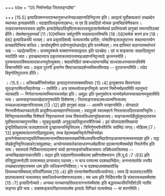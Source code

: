 +++
title = "05 निर्मानमोहा जितसङ्गदोषा"

+++
\[15.5\] इत्यादिसमनन्तरग्रन्थानुसन्धानेनाहअज्ञानादिनिवृत्तय इति।
आद्यत्वं पूर्वोक्तप्रकारं तच्छब्देन स्थाप्यत इत्याहमयेति।
यदाज्ञातिलङ्घनाद्बन्धः; स एव हि प्रसादितो मोचक इत्यभिप्रायेणैवकारः।
तत्प्रपञ्चनरूपस्ययतः प्रवृत्तिः
इत्यादेर्महदादिसृष्टिमात्रपरत्वव्युदासायेममेवार्थ प्रपत्तिवाक्ये
प्रागुक्तं स्मारयतिउक्तं हीति। तेषामेवानुकम्पार्थं \[11।10\]मच्चित्तः
सर्वदुर्गाणि मत्प्रसादात्तरिष्यसि \[18।58\]मामेकं शरणं व्रज \[18।66\]
इत्यादिकमपि भाव्यम्। अत्र प्रसृतादिशब्दैः सत्यत्वस्यैव प्रतीतेः;
परेषामिन्द्रजालदृष्टान्तः शब्दस्वारस्येन प्रत्यक्षादिभिश्च बाधितः।
छन्दोवदृषीणां प्रयोगानुमतेःप्रपद्येत् इति परस्मैपदम्। तत्र ह्यभिमतं
पाठान्तरमर्थान्तरं चाह -- पप्रद्येत्यादिना। उत्तमपुरुषत्वे
वाक्यानन्वयात्इयतः इति पदच्छेदः। एवं च शङ्कायाः साक्षादिदमुत्तरं
स्यादिति भावः। इयच्छब्दस्यात्र प्रकृतसाकल्यपरत्वमाहअज्ञाननिवृत्त्यादेः
कृत्स्नस्येति। पुरुषव्यापारविषयत्वायसाधनभूतेत्युक्तम्। षष्ठ्यभिहितं
सम्बन्धसामान्यमिह साध्यसाधनभावरूपविशेषे विश्रान्तमिति भावः। प्रसृता
पुराणी इत्यनेन शिष्टाचारप्रदर्शनमभिमतमित्याह -- पुरातनानामिति। तदेव
विवृणोतिपुरातना हीति।  
  
।।15.5।। अस्मिन्नर्थेनिर्मानमोहाः इत्याद्यनन्तरवाक्यमपियतः \[15।4\]
इत्युक्तस्य विवरणतया सुसङ्गतमित्यभिप्रायेणाह -- एवमिति। अत्र
सामर्थ्यात्सङ्गनिवृत्तेः कारणं निर्मानमोहत्वमिति तदनुरूपं व्याख्याति --
निर्गतानात्मात्माभिमानरूपमोहा इति। अमूढाः इति पृथगुक्तेरत्र
मानमोहमेलनव्याख्यानमयुक्तमिति भावः। आत्मसङ्गव्यवच्छेदायगुणमयेति
विशेषणम्। जितसङ्गत्वफलमध्यात्मनित्यत्वम् तच्चअध्यात्मज्ञाननित्यत्वम्
\[13।12\] इति प्रागुक्तं तदाह -- आत्मनि यज्ज्ञानमिति। योगकाले
नैरन्तर्येणोत्थानकालेऽपि प्राचुर्येणाध्यात्मज्ञाननिरतत्वम्। स्वादुतमे
स्वात्मज्ञाने निरतत्वात्तदितरकामनिवृत्तिः। विनिवृत्तकामत्वमिह विशेषतो
निवृत्तकामत्वं तच्च विषयसन्निधावप्युपेक्षकत्वम्।
सङ्गकामयोर्हेतुहेतुमद्भावस्य पूर्वोक्तत्वाच्चापुनरुक्तिः। सुखदुःखसंज्ञैः
अनुकूलप्रतिकूलभावैरित्यर्थः। इदं चोपायदशाविवक्षायां द्वन्द्वतितिक्षापरम्
फलदशापरत्वे दुःखात्यन्तनिवृत्तिपरम्। त्रिभिर्गुणमयैर्भावैरेभिः सर्वमिदं
जगत्। मोहितम् \[7।13\] इत्युक्तमायातरणादिहामूढत्वम्; तच्च
देहात्मभ्रमनिवृत्तेःनिर्मानमोहाः
इत्यनेनोक्तत्वात्तद्व्यतिरिक्तात्मानात्मविषयसमस्तभ्रमनिषेधरूपमित्यभिप्रायेणाहआत्मानात्मस्वभावज्ञा
इति। यद्वा मोहहेतुनिवृत्तिलक्षकोऽत्रामूढशब्दः;
अन्योन्यव्यावर्तकासाधारणधर्मप्रतीत्या ह्यात्मानात्मैक्यमोहो निवर्तनीय
इति भावः। स्वरूपतो निर्विकारत्वादात्मनां व्ययो ज्ञानसङ्कोचविकासरूपः
तन्निषेधफलितमाह -- अनवच्छिन्नज्ञानाकारमिति। पद्यत इति
पदंप्रापणीयस्तथैवात्मा प्रक्षीणाशेषभावनः \[वि.पु.6।7।93\] इति
परिशुद्धात्मनोऽपि परमात्मवत् प्राप्यत्वात् पदत्वम्। न चात्र परमात्मा
पदशब्दाभिप्रेतः; अनन्तरश्लोके तस्यैव तच्छब्दपरामृष्टस्यमम धाम इति
व्यधिकरणनिर्देशात्। न च पदशब्दधामशब्दयोरिह
दिव्यस्थानविषयत्वं;परिमार्गितव्यम् \[15।4\] इति
तस्यान्वेषणीयत्वविध्ययोगात्। तस्य हि फलतयाऽस्तीति ज्ञातव्यत्वमात्रं
नत्वात्मवत् समाधिपर्यन्तगवेषणास्पदत्वम्। मम धाम इति निर्दिष्टस्यैव हि
संसारावस्थाममैवांशः \[15।7\] इत्यादिनोच्यते। अन्यथा
परस्थानप्रतिपादनानन्तरंममैवांशः इति बद्धावस्थजीवनिर्देशोऽपि नातीव सङ्गत
इति भावः। उक्तशङ्कापरिहारतयातमेव इत्यादेः पिण्डितं तात्पर्यमाह -- मां
शरणमिति।  
  
